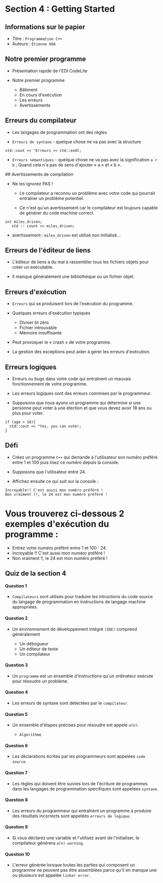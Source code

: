 Section 4 : Getting Started
===



## Informations sur le papier
- Titre : `Programmation C++`
- Auteurs : `Etienne KOA`


## Notre premier programme

+ Présentation rapide de l'EDI CodeLite

+ Notre premier programme
   - Bâtiment
   - En cours d'exécution
   - Les erreurs
   - Avertissements



## Erreurs du compilateur

+ Les langages de programmation ont des règles

+ `Erreurs de syntaxe` - quelque chose ne va pas avec la structure

```
std::cout << "Erreurs << std::endl;
```

+ `Erreurs sémantiques` - quelque chose ne va pas avec la signification `a + b` ; Quand cela n'a pas de sens d'ajouter « a » et « b ».



## Avertissements de compilation

+ Ne les ignorez PAS !

   + Le compilateur a reconnu un problème avec votre code qui pourrait entraîner un problème potentiel.

   + Ce n'est qu'un avertissement car le compilateur est toujours capable de générer du code machine correct.

```
int miles_driven;
   std :: count << miles_driven;
```

+ avertissement : `miles_driven` est utilisé non initialisé...


## Erreurs de l'éditeur de liens

+ L'éditeur de liens a du mal à rassembler tous les fichiers objets pour créer un exécutable.

+ Il manque généralement une bibliothèque ou un fichier objet.

## Erreurs d'exécution

+ `Erreurs` qui se produisent lors de l'exécution du programme.
+ Quelques erreurs d'exécution typiques
   + Diviser bt zéro
   + Fichier introuvable
   + Mémoire insuffisante

+ Peut provoquer le « crash » de votre programme.
+ La gestion des exceptions peut aider à gérer les erreurs d'exécution.


## Erreurs logiques

+ Erreurs ou bugs dans votre code qui entraînent un mauvais fonctionnement de votre programme.
+ Les erreurs logiques sont des erreurs commises par le programmeur.

+ Supposons que nous ayons un programme qui détermine si une personne peut voter à une élection et que vous devez avoir 18 ans ou plus pour voter.


```
if (age > 18){
  std::cout << "Yes, you can vote!;
}
```


## Défi

+ Créez un programme `C++` qui demande à l'utilisateur son numéro préféré entre 1 et 100 puis lisez ce numéro depuis la console.

+ Supposons que l'utilisateur entre 24.

+ Affichez ensuite ce qui suit sur la console :

```
Incroyable!! C'est aussi mon numéro préféré !
Non vraiment !!, le 24 est mon numéro préféré !
```

Vous trouverez ci-dessous 2 exemples d'exécution du programme :
=============================================================

+ Entrez votre numéro préféré entre 1 et 100 : 24.
+ Incroyable !! C'est aussi mon numéro préféré !
+ Non vraiment !!, le 24 est mon numéro préféré !

## Quiz de la section 4

#### Question 1

+ `Compilateurs` sont utilisés pour traduire les intructions du code source du langage de programmation en instructions de langage machine appropriées.

#### Question 2

+ Un environnement de développement intégré `(IDE)` comprend généralement

  + Un débogueur
  + Un éditeur de texte
  + Un compilateur

#### Question 3

+ Un `programme` est un ensemble d'instructions qu'un ordinateur exécute pour résoudre un problème.

#### Question 4

+ Les erreurs de syntaxe sont détectées par le `compilateur`.

#### Question 5

+ Un ensemble d'étapes précises pour résoudre est appelé `a(n)`:

  + `Algorithme`

#### Question 6

+ Les déclarations écrites par les programmeurs sont appelées `code source`.

#### Question 7

+ Les règles qui doivent être suivies lors de l'écriture de programmes dans les langages de programmation spécifiques sont appelées `syntaxe`.


#### Question 8

+ Les erreurs du programmeur qui entraînent un programme à produire des résultats incorrects sont appelées `erreurs de logique`.

#### Question 9

+ Si vous déclarez une variable et l'utilisez avant de l'initialiser, le compilateur générera `a(n) warning`.

#### Question 10

+ L'erreur générée lorsque toutes les parties qui composent un programme ne peuvent pas être assemblées parce qu'il en manque une ou plusieurs est appelée `linker error`.



